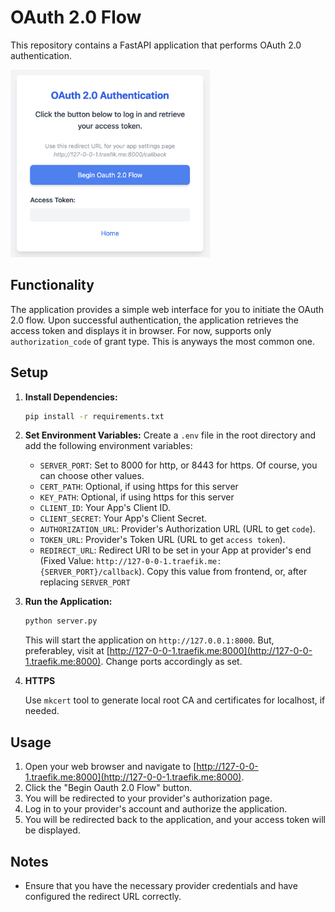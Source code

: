# OAuth 2.0 Flow

This repository contains a FastAPI application that performs OAuth 2.0 authentication.

<img src="./screenshot_frontend.png" alt="Frontend Screenshot" height="300">

## Functionality

The application provides a simple web interface for you to initiate the OAuth 2.0 flow.  Upon successful authentication, the application retrieves the access token and displays it in browser. For now, supports only `authorization_code` of grant type. This is anyways the most common one.

## Setup

1. **Install Dependencies:**
   ```bash
   pip install -r requirements.txt
   ```

2. **Set Environment Variables:** Create a `.env` file in the root directory and add the following environment variables:

    - `SERVER_PORT`: Set to 8000 for http, or 8443 for https. Of course, you can choose other values.
    - `CERT_PATH`: Optional, if using https for this server
    - `KEY_PATH`: Optional, if using https for this server
    - `CLIENT_ID`: Your App's Client ID.
    - `CLIENT_SECRET`: Your App's Client Secret.
    - `AUTHORIZATION_URL`: Provider's Authorization URL (URL to get `code`).
    - `TOKEN_URL`: Provider's Token URL (URL to get `access token`).
    - `REDIRECT_URL`: Redirect URI to be set in your App at provider's end (Fixed Value: `http://127-0-0-1.traefik.me:{SERVER_PORT}/callback`). Copy this value from frontend, or, after replacing `SERVER_PORT`

3. **Run the Application:**
   ```bash
   python server.py
   ```

   This will start the application on `http://127.0.0.1:8000`. But, preferabley, visit at [http://127-0-0-1.traefik.me:8000](http://127-0-0-1.traefik.me:8000). Change ports accordingly as set.
   
4. **HTTPS**
   
   Use `mkcert` tool to generate local root CA and certificates for localhost, if needed.

## Usage

1. Open your web browser and navigate to [http://127-0-0-1.traefik.me:8000](http://127-0-0-1.traefik.me:8000).
2. Click the "Begin Oauth 2.0 Flow" button.
3. You will be redirected to your provider's authorization page.
4. Log in to your provider's account and authorize the application.
5. You will be redirected back to the application, and your access token will be displayed.

## Notes

- Ensure that you have the necessary provider credentials and have configured the redirect URL correctly.

